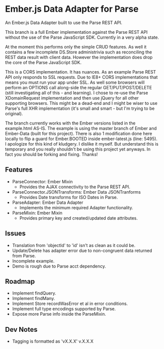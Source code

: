 Ember.js Data Adapter for Parse
===================

An Ember.js Data Adapter built to use the Parse REST API. 

This branch is a full Ember implementation against the Parse REST API without the use
of the Parse JavaScript SDK. Currently in a very alpha state. 

At the moment this performs only the simple CRUD features. As well it contains a few 
incomplete DS.Store administrivia such as reconciling the REST data result with client
data. However the implementation does drop the core of the Parse JavaScript SDK.

This is a CORS implementation. It has nuances. As an example Parse REST API only responds
to SSL requests. Due to IE8+ CORS implementations that means you must run your app under SSL. As well
some browsers will perform an OPTIONS call along-side the regular GET/PUT/POST/DELETE 
(still investigating all of this - and learning). I chose to re-use the Parse XDomainRequest implementation
and then use jQuery for all other supporting browsers. This might be a dead-end and I might
be wiser to use Parse's full XHR implementation (it's small and smart - but I'm trying to be original).

The branch currently works with the Ember versions listed in the example.html AS-IS. 
The example is using the master branch of Ember and Ember-Data (built for this project). 
There is also 1 modification done here locally to flip a guard for Ember.BOOTED inside 
ember-latest.js (line: 5495). I apologize for this kind of kludgery. I dislike it myself. 
But understand this is temporary and you really shouldn't be using this project yet anyways. 
In fact you should be forking and fixing. Thanks!

Features
--------

* ParseConnector: Ember Mixin
  * Provides the AJAX connectivity to the Parse REST API.
* ParseConnector.JSONTransforms: Ember Data JSONTranforms
  * Provides Date transforms for ISO Dates in Parse.
* ParseAdapter: Ember Data Adapter
  * Implements the minimum required Adapter functionality.
* ParseMixin: Ember Mixin
  * Provides primary key and created/updated date attributes.

Issues
------

* Translation from 'objectId' to 'id' isn't as clean as it could be.
* Update/Delete has adapter error due to non-congruent data returned from Parse.
* Incomplete example.
* Demo is rough due to Parse acct dependency.

Roadmap
-------

* Implement findQuery.
* Implement findMany.
* Implement Store recordWasError et al in error conditions.
* Implement full type encodings supported by Parse.
* Expose more Parse info inside the ParseMixin.

Dev Notes
---------

* Tagging is formatted as 'vX.X.X' v.X.X.X